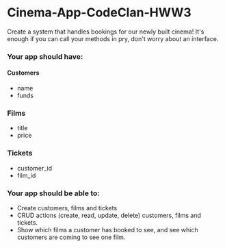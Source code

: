 # Cinema-App-CodeClan-HWW3

Create a system that handles bookings for our newly built cinema! It's enough if you can call your methods in pry, don't worry about an interface.

### Your app should have:

#### Customers

- name
- funds

### Films

- title
- price

### Tickets

- customer_id
- film_id

### Your app should be able to:
- Create customers, films and tickets
- CRUD actions (create, read, update, delete) customers, films and tickets.
- Show which films a customer has booked to see, and see which customers are coming to see one film.
